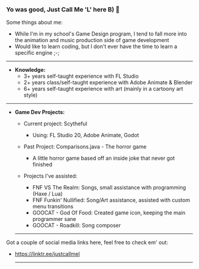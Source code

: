 ### Yo was good, Just Call Me 'L' here B) 👋

Some things about me:
- While I'm in my school's Game Design program, I tend to fall more into the animation and music production side of game development
- Would like to learn coding, but I don't ever have the time to learn a specific engine ;-;
  
__________________________________________________________________________
- **Knowledge:**
  - 3+ years self-taught experience with FL Studio
  - 2+ years class/self-taught experience with Adobe Animate & Blender
  - 6+ years self-taught experience with art (mainly in a cartoony art style)
    
__________________________________________________________________________
- **Game Dev Projects:**
  - Current project: Scytheful
    - Using: FL Studio 20, Adobe Animate, Godot
      
  - Past Project: Comparisons.java - The horror game
    - A little horror game based off an inside joke that never got finished
 
  - Projects I've assisted:
    - FNF VS The Realm: Songs, small assistance with programming (Haxe / Lua)
    - FNF Funkin' Nullified: Song/Art assistance, assisted with custom menu transitions
    - GOOCAT - God Of Food: Created game icon, keeping the main programmer sane
    - GOOCAT - Roadkill: Song composer

  __________________________________________________________________________
Got a couple of social media links here, feel free to check em' out:
- https://linktr.ee/justcallmel

  __________________________________________________________________________
